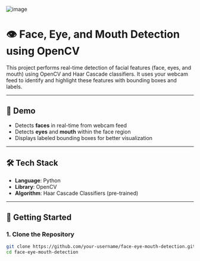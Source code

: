 ![image](https://github.com/user-attachments/assets/d82b97fe-ae76-4d28-b809-3cc89f41f09a)

# 👁️ Face, Eye, and Mouth Detection using OpenCV

This project performs real-time detection of facial features (face, eyes, and mouth) using OpenCV and Haar Cascade classifiers. It uses your webcam feed to identify and highlight these features with bounding boxes and labels.

---

## 📸 Demo

- Detects **faces** in real-time from webcam feed  
- Detects **eyes** and **mouth** within the face region  
- Displays labeled bounding boxes for better visualization

---

## 🛠️ Tech Stack

- **Language**: Python  
- **Library**: OpenCV  
- **Algorithm**: Haar Cascade Classifiers (pre-trained)

---

## 🚀 Getting Started

### 1. Clone the Repository

```bash
git clone https://github.com/your-username/face-eye-mouth-detection.git
cd face-eye-mouth-detection
